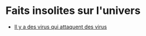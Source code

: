 # Faits insolites sur l'univers

- [Il y a des virus qui attaquent des virus](https://en.wikipedia.org/wiki/Sputnik_virophage)

